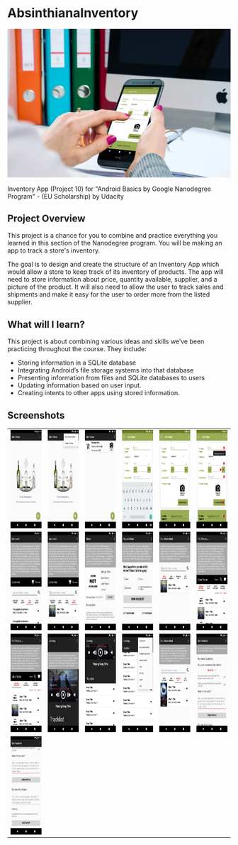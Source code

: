 # AbsinthianaInventory
![Cover](/assets/smartmockups_k7oew78w.jpg)

Inventory App (Project 10) for "Android Basics by Google Nanodegree Program" - (EU Scholarship) by Udacity

## Project Overview
This project is a chance for you to combine and practice everything you learned in this section of the Nanodegree program. You will be making an app to track a store's inventory.

The goal is to design and create the structure of an Inventory App which would allow a store to keep track of its inventory of products. The app will need to store information about price, quantity available, supplier, and a picture of the product. It will also need to allow the user to track sales and shipments and make it easy for the user to order more from the listed supplier.

## What will I Iearn?
This project is about combining various ideas and skills we’ve been practicing throughout the course. They include:

* Storing information in a SQLite database
* Integrating Android’s file storage systems into that database
* Presenting information from files and SQLite databases to users
* Updating information based on user input.
* Creating intents to other apps using stored information.

## Screenshots
<table style="margin-left: auto; margin-right: auto;" border="0">
<tbody>
<tr>
<td><img src="https://github.com/Redjack1888/AbsinthianaInventory/blob/master/assets/Screenshot_1583996287.png" width="125" height="222" /></td>
<td><img src="https://github.com/Redjack1888/AbsinthianaInventory/blob/master/assets/Screenshot_1583996350.png" width="125" height="222" /></td>
<td><img src="https://github.com/Redjack1888/AbsinthianaInventory/blob/master/assets/Screenshot_1583996355.png" width="125" height="222" /></td>
<td><img src="https://github.com/Redjack1888/AbsinthianaInventory/blob/master/assets/Screenshot_1583996377.png" width="125" height="222" /></td>
<td><img src="https://github.com/Redjack1888/AbsinthianaInventory/blob/master/assets/Screenshot_1583996604.png" width="125" height="222" /></td>
<td><img src="https://github.com/Redjack1888/AbsinthianaInventory/blob/master/assets/Screenshot_1583996610.png" width="125" height="222" /></td>  
</tr>
<tr>
<td><img src="https://github.com/Redjack1888/MusicReviewer/blob/master/assets/Screenshot_1583971997.png" width="125" height="222" /></td>
<td><img src="https://github.com/Redjack1888/MusicReviewer/blob/master/assets/Screenshot_1583972001.png" width="125" height="222" /></td>
<td><img src="https://github.com/Redjack1888/MusicReviewer/blob/master/assets/Screenshot_1583972009.png" width="125" height="222" /></td>
<td><img src="https://github.com/Redjack1888/MusicReviewer/blob/master/assets/Screenshot_1583972015.png" width="125" height="222" /></td>
<td><img src="https://github.com/Redjack1888/MusicReviewer/blob/master/assets/Screenshot_1583972027.png" width="125" height="222" /></td>
<td><img src="https://github.com/Redjack1888/MusicReviewer/blob/master/assets/Screenshot_1583972053.png" width="125" height="222" /></td>  
</tr>
<tr>
<td><img src="https://github.com/Redjack1888/MusicReviewer/blob/master/assets/Screenshot_1583972067.png" width="125" height="222" /></td>
<td><img src="https://github.com/Redjack1888/MusicReviewer/blob/master/assets/Screenshot_1583972081.png" width="125" height="222" /></td>
<td><img src="https://github.com/Redjack1888/MusicReviewer/blob/master/assets/Screenshot_1583972106.png" width="125" height="222" /></td>
<td><img src="https://github.com/Redjack1888/MusicReviewer/blob/master/assets/Screenshot_1583972122.png" width="125" height="222" /></td>
<td><img src="https://github.com/Redjack1888/MusicReviewer/blob/master/assets/Screenshot_1583972199.png" width="125" height="222" /></td>
<td><img src="https://github.com/Redjack1888/MusicReviewer/blob/master/assets/Screenshot_1583972211.png" width="125" height="222" /></td>  
</tr>
<tr>
<td><img src="https://github.com/Redjack1888/MusicReviewer/blob/master/assets/Screenshot_1583972228.png" width="125" height="222" /></td>
<td></td>
<td></td>
<td></td>
<td></td>
<td></td>  
</tr>    
</tbody>
</table>

